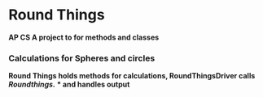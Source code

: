 # Round Things
**AP CS A project to for methods and classes**

### Calculations for Spheres and circles
**Round Things holds methods for calculations, RoundThingsDriver calls *Roundthings.* * and handles output**